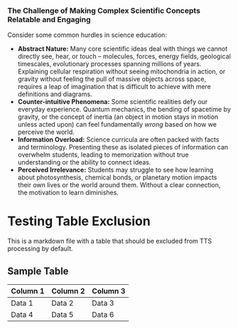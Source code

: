 ### The Challenge of Making Complex Scientific Concepts Relatable and Engaging

Consider some common hurdles in science education:

*   **Abstract Nature:** Many core scientific ideas deal with things we cannot directly see, hear, or touch – molecules, forces, energy fields, geological timescales, evolutionary processes spanning millions of years. Explaining cellular respiration without seeing mitochondria in action, or gravity without feeling the pull of massive objects across space, requires a leap of imagination that is difficult to achieve with mere definitions and diagrams.
*   **Counter-intuitive Phenomena:** Some scientific realities defy our everyday experience. Quantum mechanics, the bending of spacetime by gravity, or the concept of inertia (an object in motion stays in motion unless acted upon) can feel fundamentally *wrong* based on how we perceive the world.
*   **Information Overload:** Science curricula are often packed with facts and terminology. Presenting these as isolated pieces of information can overwhelm students, leading to memorization without true understanding or the ability to connect ideas.
*   **Perceived Irrelevance:** Students may struggle to see how learning about photosynthesis, chemical bonds, or planetary motion impacts their own lives or the world around them. Without a clear connection, the motivation to learn diminishes.

# Testing Table Exclusion

This is a markdown file with a table that should be excluded from TTS processing by default.

## Sample Table

| Column 1 | Column 2 | Column 3 |
|----------|----------|----------|
| Data 1   | Data 2   | Data 3   |
| Data 4   | Data 5   | Data 6   |
